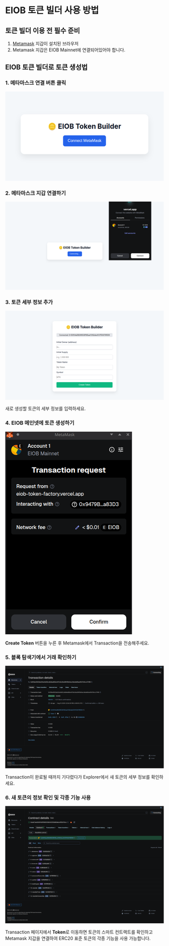 # EIOB 토큰 빌더 사용 방법

## 토큰 빌더 이용 전 필수 준비
1. [Metamask](https://metamask.io/) 지갑이 설치된 브라우저
2. Metamask 지갑은 EIOB Mainnet에 연결되어있어야 합니다.


## EIOB 토큰 빌더로 토큰 생성법
### 1. **메타마스크 연결** 버튼 클릭
![img1](./src/eiob_token_builder_1.png)

### 2. 메타마스크 지갑 연결하기
![img2](./src/eiob_token_builder_2.png)

### 3. 토큰 세부 정보 추가
![img3](./src/eiob_token_builder_3.png)

새로 생성할 토큰의 세부 정보를 입력하세요.

### 4. EIOB 메인넷에 토큰 생성하기
![img4](./src/eiob_token_builder_4.png)

**Create Token** 버튼을 누른 후 Metamask에서 Transaction을 전송해주세요.

### 5. 블록 탐색기에서 거래 확인하기
![img5](./src/eiob_token_builder_5.png)

Transaction이 완료될 때까지 기다렸다가 Explorer에서 새 토큰의 세부 정보를 확인하세요.

### 6. 새 토큰의 정보 확인 및 각종 기능 사용
![img6](./src/eiob_token_builder_6.png)

Transaction 페이지에서 **Token**로 이동하면 토큰의 스마트 컨트랙트를 확인하고 Metamask 지갑을 연결하여 ERC20 표준 토큰의 각종 기능을 사용 가능합니다.
